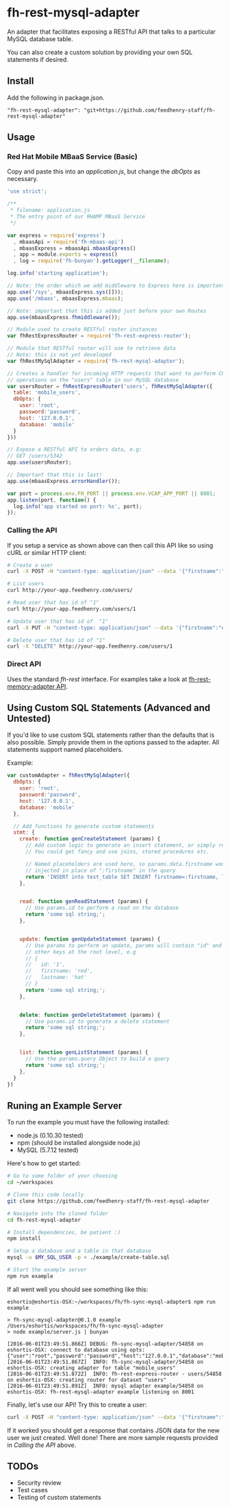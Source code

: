 fh-rest-mysql-adapter
=====================

An adapter that facilitates exposing a RESTful API that talks to a particular
MySQL database table.

You can also create a custom solution by providing your own SQL statements if
desired.

## Install

Add the following in package.json.

```
"fh-rest-mysql-adapter": "git+https://github.com/feedhenry-staff/fh-rest-mysql-adapter"
```


## Usage

### Red Hat Mobile MBaaS Service (Basic)

Copy and paste this into an _application.js_, but change the _dbOpts_ as
necessary.

```js
'use strict';

/**
 * filename: application.js
 * The entry point of our RHAMP MBaaS Service
 */

var express = require('express')
  , mbaasApi = require('fh-mbaas-api')
  , mbaasExpress = mbaasApi.mbaasExpress()
  , app = module.exports = express()
  , log = require('fh-bunyan').getLogger(__filename);

log.info('starting application');

// Note: the order which we add middleware to Express here is important!
app.use('/sys', mbaasExpress.sys([]));
app.use('/mbaas', mbaasExpress.mbaas);

// Note: important that this is added just before your own Routes
app.use(mbaasExpress.fhmiddleware());

// Module used to create RESTful router instances
var fhRestExpressRouter = require('fh-rest-express-router');

// Module that RESTful router will use to retrieve data
// Note: this is not yet developed
var fhRestMySqlAdapter = require('fh-rest-mysql-adapter');

// Creates a handler for incoming HTTP requests that want to perform CRUDL
// operations on the "users" table in our MySQL database
var usersRouter = fhRestExpressRouter('users', fhRestMySqlAdapter({
  table: 'mobile_users',
  dbOpts: {
    user: 'root',
    password:'password',
    host: '127.0.0.1',
    database: 'mobile'
  }
}))

// Expose a RESTful API to orders data, e.g:
// GET /users/5342
app.use(usersRouter);

// Important that this is last!
app.use(mbaasExpress.errorHandler());

var port = process.env.FH_PORT || process.env.VCAP_APP_PORT || 8001;
app.listen(port, function() {
  log.info('app started on port: %s', port);
});
```

### Calling the API
If you setup a service as shown above can then call this API like so using
cURL or similar HTTP client:

```bash
# Create a user
curl -X POST -H "content-type: application/json" --data '{"firstname":"ev", "lastname":"shortiss"}' http://your-app.feedhenry.com/users/

# List users
curl http://your-app.feedhenry.com/users/

# Read user that has id of "1"
curl http://your-app.feedhenry.com/users/1

# Update user that has id of  "1"
curl -X PUT -H "content-type: application/json" --data '{"firstname":"evan", "lastname":"shortiss"}' http://your-app.feedhenry.com/users/1

# Delete user that has id of "1"
curl -X "DELETE" http://your-app.feedhenry.com/users/1
```

### Direct API

Uses the standard _fh-rest_ interface. For examples take a look at [fh-rest-memory-adapter API](https://github.com/feedhenry-staff/fh-rest-memory-adapter#direct-api).

## Using Custom SQL Statements (Advanced and Untested)

If you'd like to use custom SQL statements rather than the defaults that is
also possible. Simply provide them in the options passed to the adapter. All
statements support named placeholders.

Example:

```js
var customAdapter = fhRestMySqlAdapter({
  dbOpts: {
    user: 'root',
    password:'password',
    host: '127.0.0.1',
    database: 'mobile'
  },

  // Add functions to generate custom statements
  stmt: {
    create: function genCreateStatement (params) {
      // Add custom logic to generate an insert statement, or simply return one.
      // You could get fancy and use joins, stored procedures etc.

      // Named placeholders are used here, so params.data.firstname would be
      // injected in place of ":firstname" in the query
      return 'INSERT into test_table SET INSERT firstname=:firstname, lastname=:lastname;';
    },


    read: function genReadStatement (params) {
      // Use params.id to perform a read on the database
      return 'some sql string;';
    },


    update: function genUpdateStatement (params) {
      // Use params to perform an update, params will contain "id" and all
      // other keys at the root level, e.g
      // {
      //   id: '1',
      //   firstname: 'red',
      //   lastname: 'hat'
      // }
      return 'some sql string;';
    },


    delete: function genDeleteStatement (params) {
      // Use params.id to generate a delete statement
      return 'some sql string;';
    },


    list: function genListStatement (params) {
      // Use the params.query Object to build a query
      return 'some sql string;';
    },
  }
})
```

## Runing an Example Server
To run the example you must have the following installed:

* node.js (0.10.30 tested)
* npm (should be installed alongside node.js)
* MySQL (5.7.12 tested)

Here's how to get started:

```bash
# Go to some folder of your choosing
cd ~/workspaces

# Clone this code locally
git clone https://github.com/feedhenry-staff/fh-rest-mysql-adapter

# Navigate into the cloned folder
cd fh-rest-mysql-adapter

# Install dependencies, be patient :)
npm install

# Setup a database and a table in that database
mysql -u $MY_SQL_USER -p < ./example/create-table.sql

# Start the example server
npm run example
```

If all went well you should see something like this:

```
eshortis@eshortis-OSX:~/workspaces/fh/fh-sync-mysql-adapter$ npm run example

> fh-sync-mysql-adapter@0.1.0 example /Users/eshortis/workspaces/fh/fh-sync-mysql-adapter
> node example/server.js | bunyan

[2016-06-01T23:49:51.866Z] DEBUG: fh-sync-mysql-adapter/54858 on eshortis-OSX: connect to database using opts: {"user":"root","password":"password","host":"127.0.0.1","database":"mobile","namedPlaceholders":true}
[2016-06-01T23:49:51.867Z]  INFO: fh-sync-mysql-adapter/54858 on eshortis-OSX: creating adapter for table "mobile_users"
[2016-06-01T23:49:51.872Z]  INFO: fh-rest-express-router - users/54858 on eshortis-OSX: creating router for dataset "users"
[2016-06-01T23:49:51.891Z]  INFO: mysql adapter example/54858 on eshortis-OSX: fh-rest-mysql-adapter example listening on 8001
```

Finally, let's use our API! Try this to create a user:

```bash
curl -X POST -H "content-type: application/json" --data '{"firstname":"jane", "lastname":"doe"}' http://127.0.0.1:8001/users/
```

If it worked you should get a response that contains JSON data for the new user
we just created. Well done! There are more sample requests provided in
_Calling the API_ above.

## TODOs

* Security review
* Test cases
* Testing of custom statements

